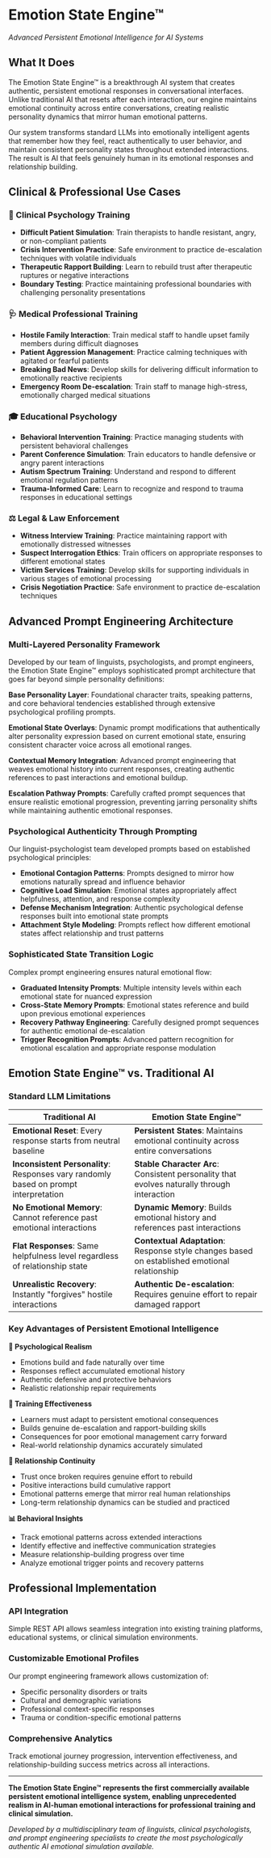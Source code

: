# Emotion State Engine™
*Advanced Persistent Emotional Intelligence for AI Systems*

## What It Does

The Emotion State Engine™ is a breakthrough AI system that creates authentic, persistent emotional responses in conversational interfaces. Unlike traditional AI that resets after each interaction, our engine maintains emotional continuity across entire conversations, creating realistic personality dynamics that mirror human emotional patterns.

Our system transforms standard LLMs into emotionally intelligent agents that remember how they feel, react authentically to user behavior, and maintain consistent personality states throughout extended interactions. The result is AI that feels genuinely human in its emotional responses and relationship building.

## Clinical & Professional Use Cases

### **🏥 Clinical Psychology Training**
- **Difficult Patient Simulation**: Train therapists to handle resistant, angry, or non-compliant patients
- **Crisis Intervention Practice**: Safe environment to practice de-escalation techniques with volatile individuals
- **Therapeutic Rapport Building**: Learn to rebuild trust after therapeutic ruptures or negative interactions
- **Boundary Testing**: Practice maintaining professional boundaries with challenging personality presentations

### **🩺 Medical Professional Training**
- **Hostile Family Interaction**: Train medical staff to handle upset family members during difficult diagnoses
- **Patient Aggression Management**: Practice calming techniques with agitated or fearful patients
- **Breaking Bad News**: Develop skills for delivering difficult information to emotionally reactive recipients
- **Emergency Room De-escalation**: Train staff to manage high-stress, emotionally charged medical situations

### **🎓 Educational Psychology**
- **Behavioral Intervention Training**: Practice managing students with persistent behavioral challenges
- **Parent Conference Simulation**: Train educators to handle defensive or angry parent interactions
- **Autism Spectrum Training**: Understand and respond to different emotional regulation patterns
- **Trauma-Informed Care**: Learn to recognize and respond to trauma responses in educational settings

### **⚖️ Legal & Law Enforcement**
- **Witness Interview Training**: Practice maintaining rapport with emotionally distressed witnesses
- **Suspect Interrogation Ethics**: Train officers on appropriate responses to different emotional states
- **Victim Services Training**: Develop skills for supporting individuals in various stages of emotional processing
- **Crisis Negotiation Practice**: Safe environment to practice de-escalation techniques

## Advanced Prompt Engineering Architecture

### **Multi-Layered Personality Framework**
Developed by our team of linguists, psychologists, and prompt engineers, the Emotion State Engine™ employs sophisticated prompt architecture that goes far beyond simple personality definitions:

**Base Personality Layer**: Foundational character traits, speaking patterns, and core behavioral tendencies established through extensive psychological profiling prompts.

**Emotional State Overlays**: Dynamic prompt modifications that authentically alter personality expression based on current emotional state, ensuring consistent character voice across all emotional ranges.

**Contextual Memory Integration**: Advanced prompt engineering that weaves emotional history into current responses, creating authentic references to past interactions and emotional buildup.

**Escalation Pathway Prompts**: Carefully crafted prompt sequences that ensure realistic emotional progression, preventing jarring personality shifts while maintaining authentic emotional responses.

### **Psychological Authenticity Through Prompting**
Our linguist-psychologist team developed prompts based on established psychological principles:

- **Emotional Contagion Patterns**: Prompts designed to mirror how emotions naturally spread and influence behavior
- **Cognitive Load Simulation**: Emotional states appropriately affect helpfulness, attention, and response complexity
- **Defense Mechanism Integration**: Authentic psychological defense responses built into emotional state prompts
- **Attachment Style Modeling**: Prompts reflect how different emotional states affect relationship and trust patterns

### **Sophisticated State Transition Logic**
Complex prompt engineering ensures natural emotional flow:

- **Graduated Intensity Prompts**: Multiple intensity levels within each emotional state for nuanced expression
- **Cross-State Memory Prompts**: Emotional states reference and build upon previous emotional experiences
- **Recovery Pathway Engineering**: Carefully designed prompt sequences for authentic emotional de-escalation
- **Trigger Recognition Prompts**: Advanced pattern recognition for emotional escalation and appropriate response modulation

## Emotion State Engine™ vs. Traditional AI

### **Standard LLM Limitations**
| Traditional AI | Emotion State Engine™ |
|----------------|----------------------|
| **Emotional Reset**: Every response starts from neutral baseline | **Persistent States**: Maintains emotional continuity across entire conversations |
| **Inconsistent Personality**: Responses vary randomly based on prompt interpretation | **Stable Character Arc**: Consistent personality that evolves naturally through interaction |
| **No Emotional Memory**: Cannot reference past emotional interactions | **Dynamic Memory**: Builds emotional history and references past interactions |
| **Flat Responses**: Same helpfulness level regardless of relationship state | **Contextual Adaptation**: Response style changes based on established emotional relationship |
| **Unrealistic Recovery**: Instantly "forgives" hostile interactions | **Authentic De-escalation**: Requires genuine effort to repair damaged rapport |

### **Key Advantages of Persistent Emotional Intelligence**

**🧠 Psychological Realism**
- Emotions build and fade naturally over time
- Responses reflect accumulated emotional history
- Authentic defensive and protective behaviors
- Realistic relationship repair requirements

**🎯 Training Effectiveness**
- Learners must adapt to persistent emotional consequences
- Builds genuine de-escalation and rapport-building skills
- Consequences for poor emotional management carry forward
- Real-world relationship dynamics accurately simulated

**🔄 Relationship Continuity**
- Trust once broken requires genuine effort to rebuild
- Positive interactions build cumulative rapport
- Emotional patterns emerge that mirror real human relationships
- Long-term relationship dynamics can be studied and practiced

**📊 Behavioral Insights**
- Track emotional patterns across extended interactions
- Identify effective and ineffective communication strategies
- Measure relationship-building progress over time
- Analyze emotional trigger points and recovery patterns

## Professional Implementation

### **API Integration**
Simple REST API allows seamless integration into existing training platforms, educational systems, or clinical simulation environments.

### **Customizable Emotional Profiles**
Our prompt engineering framework allows customization of:
- Specific personality disorders or traits
- Cultural and demographic variations
- Professional context-specific responses
- Trauma or condition-specific emotional patterns

### **Comprehensive Analytics**
Track emotional journey progression, intervention effectiveness, and relationship-building success metrics across all interactions.

---

**The Emotion State Engine™ represents the first commercially available persistent emotional intelligence system, enabling unprecedented realism in AI-human emotional interactions for professional training and clinical simulation.**

*Developed by a multidisciplinary team of linguists, clinical psychologists, and prompt engineering specialists to create the most psychologically authentic AI emotional simulation available.*